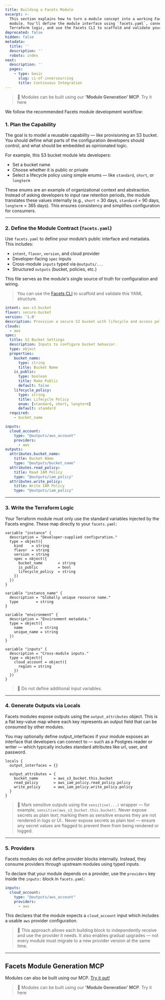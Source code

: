 ```yaml
---
title: Building a Facets Module
excerpt: >-
  This section explains how to turn a module concept into a working Facets
  module. You'll define the module interface using `facets.yaml`, connect it to
  Terraform logic, and use the Facets CLI to scaffold and validate your work.
deprecated: false
hidden: false
metadata:
  title: ''
  description: ''
  robots: index
next:
  description: ''
  pages:
    - type: basic
      slug: ci-of-innersourcing
      title: Continuous Integration
---
```

> 📘 Modules can be built using our **'Module Generation' MCP**. Try it <Anchor label="here" target="_blank" href="https://github.com/Facets-cloud/facets-module-mcp">here</Anchor>

We follow the recommended Facets module development workflow:

### 1. Plan the Capability

The goal is to model a reusable capability — like provisioning an S3 bucket. You should define what parts of the configuration developers should control, and what should be embedded as opinionated logic.

For example, this S3 bucket module lets developers:

* Set a bucket name
* Choose whether it is public or private
* Select a lifecycle policy using simple enums — like `standard`, `short`, or `longterm`

These enums are an example of organizational context and abstraction. Instead of asking developers to input raw retention periods, the module translates these values internally (e.g., `short` = 30 days, `standard` = 90 days, `longterm` = 365 days). This ensures consistency and simplifies configuration for consumers.

***

### 2. Define the Module Contract (`facets.yaml`)

Use `facets.yaml` to define your module’s public interface and metadata. This includes:

* `intent`, `flavor`, `version`, and cloud provider
* Developer-facing `spec` inputs
* Cross-module `inputs` typed via `@outputs/...`
* Structured `outputs` (bucket, policies, etc.)

This file serves as the module's single source of truth for configuration and wiring.

> You can use the [Facets CLI](https://github.com/Facets-cloud/module-development-cli/blob/main/README.md) to scaffold and validate this YAML structure.

```yaml
intent: aws-s3-bucket
flavor: secure-bucket
version: '1.0'
description: Provision a secure S3 bucket with lifecycle and access policies.
clouds:
  - aws
spec:
  title: S3 Bucket Settings
  description: Inputs to configure bucket behavior.
  type: object
  properties:
    bucket_name:
      type: string
      title: Bucket Name
    is_public:
      type: boolean
      title: Make Public
      default: false
    lifecycle_policy:
      type: string
      title: Lifecycle Policy
      enum: [standard, short, longterm]
      default: standard
  required:
    - bucket_name

inputs:
  cloud_account:
    type: "@outputs/aws_account"
    providers:
      - aws
outputs:
  attributes.bucket_name:
    title: Bucket Name
    type: "@outputs/bucket_name"
  attributes.read_policy:
    title: Read IAM Policy
    type: "@outputs/iam_policy"
  attributes.write_policy:
    title: Write IAM Policy
    type: "@outputs/iam_policy"
```

***

### 3. Write the Terraform Logic

Your Terraform module must only use the standard variables injected by the Facets engine. These map directly to your `facets.yaml`:

```text
variable "instance" {
  description = "Developer-supplied configuration."
  type = object({
    kind    = string
    flavor  = string
    version = string
    spec = object({
      bucket_name       = string
      is_public         = bool
      lifecycle_policy  = string
    })
  })
}

variable "instance_name" {
  description = "Globally unique resource name."
  type        = string
}

variable "environment" {
  description = "Environment metadata."
  type = object({
    name        = string
    unique_name = string
  })
}

variable "inputs" {
  description = "Cross-module inputs."
  type = object({
    cloud_account = object({
      region = string
    })
  })
}
```

> 🛑 Do not define additional input variables.

***

### 4. Generate Outputs via Locals

Facets modules expose outputs using the `output_attributes` object. This is a flat key-value map where each key represents an output field that can be consumed by other modules.

You may optionally define output\_interfaces if your module exposes an interface that developers can connect to — such as a Postgres reader or writer — which typically includes standard attributes like url, user, and password.

```hcl
locals {
  output_interfaces = {}

  output_attributes = {
    bucket_name       = aws_s3_bucket.this.bucket
    read_policy       = aws_iam_policy.read_policy.policy
    write_policy      = aws_iam_policy.write_policy.policy
  }
}
```

> 🔐 Mark sensitive outputs using the `sensitive(...)` wrapper — for example, `sensitive(aws_s3_bucket.this.bucket)`. Never expose secrets as plain text; marking them as sensitive ensures they are not rendered in logs or UI.. Never expose secrets as plain text — ensure any secret values are flagged to prevent them from being rendered or logged.

***

### 5. Providers

Facets modules do not define provider blocks internally. Instead, they consume providers through upstream modules using typed inputs.

To declare that your module depends on a provider, use the `providers` key inside the `inputs:` block in `facets.yaml`:

```yaml
inputs:
  cloud_account:
    type: "@outputs/aws_account"
    providers:
      - aws
```

This declares that the module expects a `cloud_account` input which includes a usable `aws` provider configuration.

> 📌 This approach allows each building block to independently receive and use the provider it needs. It also enables gradual upgrades — not every module must migrate to a new provider version at the same time.

***

## Facets Module Generation MCP

Modules can also be built using our MCP. [Try it out!](https://github.com/Facets-cloud/facets-module-mcp)

> 📘 Modules can be built using our **'Module Generation' MCP**. Try it <Anchor label="here" target="_blank" href="https://github.com/Facets-cloud/facets-module-mcp">here</Anchor>